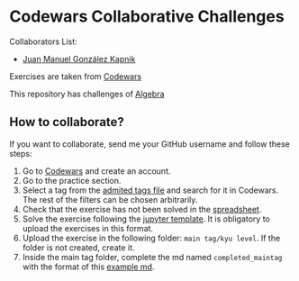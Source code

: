 # Codewars Collaborative Challenges
Collaborators List:
* [Juan Manuel González Kapnik](https://github.com/just-juanma)

Exercises are taken from [Codewars](https://www.codewars.com/)

This repository has challenges of [Algebra](https://github.com/just-juanma/Codewars/blob/main/Algebra/8%20kyu/completed_algebra.md)

## How to collaborate?
If you want to collaborate, send me your GitHub username and follow these steps:
1. Go to [Codewars](https://www.codewars.com/) and create an account.
2. Go to the practice section.
3. Select a tag from the [admited tags file](https://github.com/just-juanma/Codewars-Daily-Challenges/blob/main/admited_tags.txt) and search for it in Codewars. The rest of the filters can be chosen arbitrarily.
4. Check that the exercise has not been solved in the [spreadsheet](https://docs.google.com/spreadsheets/d/1MFUjkThh861netZs9azpijY4uYn1TmAZMTgRXxXaWbA/edit?usp=sharing).
5. Solve the exercise following the [jupyter template](https://github.com/just-juanma/Codewars-Daily-Challenges/blob/main/jupyter_template.ipynb). It is obligatory to upload the exercises in this format.
7. Upload the exercise in the following folder: `main tag/kyu level`. If the folder is not created, create it.
8. Inside the main tag folder, complete the md named `completed_maintag` with the format of this [example md](https://github.com/just-juanma/Codewars-Daily-Challenges/blob/main/Algebra/8%20kyu/completed_algebra.md).
